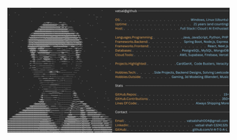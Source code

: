 <a href="https://github.com/V-A-T-S-A-L/V-A-T-S-A-L">
<p align="center">
  <img alt="V-A-T-S-A-L GitHub Profile README" src="https://github.com/V-A-T-S-A-L/V-A-T-S-A-L/blob/main/readme%20asset.png">
</p>
</a>
